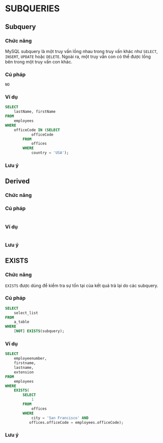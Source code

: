 # SUBQUERIES



## Subquery

### Chức năng
MySQL subquery là một truy vấn lồng nhau trong truy vấn khác như `SELECT`, `INSERT`, `UPDATE` hoặc `DELETE`. Ngoài ra, một truy vấn con có thể được lồng bên trong một truy vấn con khác.



### Cú pháp

`NO`



### Ví dụ

```SQL
SELECT 
    lastName, firstName
FROM
    employees
WHERE
    officeCode IN (SELECT 
            officeCode
        FROM
            offices
        WHERE
            country = 'USA');
```

### Lưu ý



## Derived

### Chức năng


### Cú pháp

```SQL

```

### Ví dụ

```SQL

```

### Lưu ý



## EXISTS

### Chức năng
`EXISTS` được dùng để kiểm tra sự tồn tại của kết quả trả lại do các subquery.



### Cú pháp

```SQL
SELECT 
    select_list
FROM
    a_table
WHERE
    [NOT] EXISTS(subquery);
```



### Ví dụ

```SQL
SELECT 
    employeenumber, 
    firstname, 
    lastname, 
    extension
FROM
    employees
WHERE
    EXISTS( 
        SELECT 
            1
        FROM
            offices
        WHERE
            city = 'San Francisco' AND 
           offices.officeCode = employees.officeCode);
```



### Lưu ý